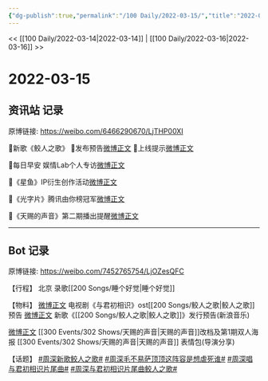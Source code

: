 ```yaml
---
{"dg-publish":true,"permalink":"/100 Daily/2022-03-15/","title":"2022-03-15","created":"2022-11-09T17:31:21.000+08:00","updated":"2023-04-11T14:46:34.649+08:00"}
---
```



<< [[100 Daily/2022-03-14\|2022-03-14]] | [[100 Daily/2022-03-16\|2022-03-16]] >>

# 2022-03-15

## 资讯站 记录

原博链接: https://weibo.com/6466290670/LjTHP00XI

🌟新歌《鲛人之歌》
🌱发布预告[微博正文](https://m.weibo.cn/6466290670/4747215698659408)
🌱上线提示[微博正文](https://m.weibo.cn/6466290670/4747414995206661)

🌟每日早安
娱情Lab个人专访[微博正文](https://m.weibo.cn/6466290670/4747202562097549)

🌟《星鱼》IP衍生创作活动[微博正文](https://m.weibo.cn/6466290670/4747355145899162)

🌟《光字片》腾讯由你榜冠军[微博正文](https://m.weibo.cn/6466290670/4747232772885388)

🌟《天赐的声音》第二期播出提醒[微博正文](https://m.weibo.cn/6466290670/4747277614976428)

---
## Bot 记录

原博链接: https://weibo.com/7452765754/LjOZesQFC

【行程】
北京 录歌[[200 Songs/睡个好觉\|睡个好觉]]

【物料】
[微博正文](https://m.weibo.cn/7548643740/4747215232830218) 电视剧《与君初相识》ost[[200 Songs/鲛人之歌\|鲛人之歌]]预告
[微博正文](https://m.weibo.cn/1266269835/4747408909535884) 新歌《[[200 Songs/鲛人之歌\|鲛人之歌]]》发行预告(新浪音乐)

[微博正文](https://m.weibo.cn/1315706994/4747268290250952) [[300 Events/302 Shows/天赐的声音\|天赐的声音]]改档及第1期双人海报
[](https://m.weibo.cn/1846843604/4747275828728612) [[300 Events/302 Shows/天赐的声音\|天赐的声音]] 表情包(导演分享)

【话题】
[#周深新歌鲛人之歌#](https://s.weibo.com/weibo?q=%23%E5%91%A8%E6%B7%B1%E6%96%B0%E6%AD%8C%E9%B2%9B%E4%BA%BA%E4%B9%8B%E6%AD%8C%23)
[#周深毛不易萨顶顶这阵容是想虐死谁#](https://s.weibo.com/weibo?q=%23%E5%91%A8%E6%B7%B1%E6%AF%9B%E4%B8%8D%E6%98%93%E8%90%A8%E9%A1%B6%E9%A1%B6%E8%BF%99%E9%98%B5%E5%AE%B9%E6%98%AF%E6%83%B3%E8%99%90%E6%AD%BB%E8%B0%81%23)
[#周深唱与君初相识片尾曲#](https://s.weibo.com/weibo?q=%23%E5%91%A8%E6%B7%B1%E5%94%B1%E4%B8%8E%E5%90%9B%E5%88%9D%E7%9B%B8%E8%AF%86%E7%89%87%E5%B0%BE%E6%9B%B2%23)
[#周深与君初相识片尾曲鲛人之歌#](https://s.weibo.com/weibo?q=%23%E5%91%A8%E6%B7%B1%E4%B8%8E%E5%90%9B%E5%88%9D%E7%9B%B8%E8%AF%86%E7%89%87%E5%B0%BE%E6%9B%B2%E9%B2%9B%E4%BA%BA%E4%B9%8B%E6%AD%8C%23)
